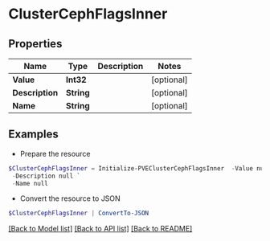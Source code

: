 # ClusterCephFlagsInner
## Properties

Name | Type | Description | Notes
------------ | ------------- | ------------- | -------------
**Value** | **Int32** |  | [optional] 
**Description** | **String** |  | [optional] 
**Name** | **String** |  | [optional] 

## Examples

- Prepare the resource
```powershell
$ClusterCephFlagsInner = Initialize-PVEClusterCephFlagsInner  -Value null `
 -Description null `
 -Name null
```

- Convert the resource to JSON
```powershell
$ClusterCephFlagsInner | ConvertTo-JSON
```

[[Back to Model list]](../README.md#documentation-for-models) [[Back to API list]](../README.md#documentation-for-api-endpoints) [[Back to README]](../README.md)

